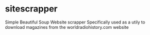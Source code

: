 # sitescrapper
Simple Beautiful Soup Website scrapper
Specifically used as a utily to download magazines from the worldradiohistory.com website
